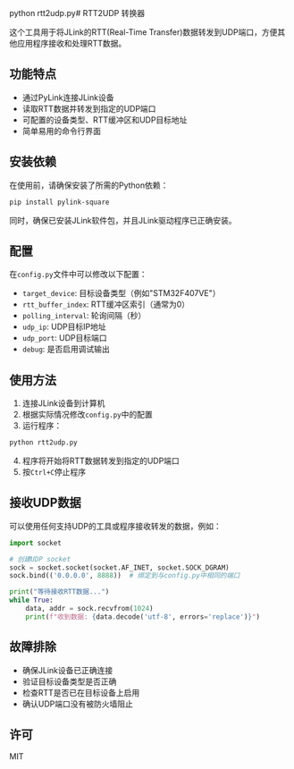 python rtt2udp.py# RTT2UDP 转换器

这个工具用于将JLink的RTT(Real-Time Transfer)数据转发到UDP端口，方便其他应用程序接收和处理RTT数据。

## 功能特点

- 通过PyLink连接JLink设备
- 读取RTT数据并转发到指定的UDP端口
- 可配置的设备类型、RTT缓冲区和UDP目标地址
- 简单易用的命令行界面

## 安装依赖

在使用前，请确保安装了所需的Python依赖：

```bash
pip install pylink-square
```

同时，确保已安装JLink软件包，并且JLink驱动程序已正确安装。

## 配置

在`config.py`文件中可以修改以下配置：

- `target_device`: 目标设备类型（例如"STM32F407VE"）
- `rtt_buffer_index`: RTT缓冲区索引（通常为0）
- `polling_interval`: 轮询间隔（秒）
- `udp_ip`: UDP目标IP地址
- `udp_port`: UDP目标端口
- `debug`: 是否启用调试输出

## 使用方法

1. 连接JLink设备到计算机
2. 根据实际情况修改`config.py`中的配置
3. 运行程序：

```bash
python rtt2udp.py
```

4. 程序将开始将RTT数据转发到指定的UDP端口
5. 按`Ctrl+C`停止程序

## 接收UDP数据

可以使用任何支持UDP的工具或程序接收转发的数据，例如：

```python
import socket

# 创建UDP socket
sock = socket.socket(socket.AF_INET, socket.SOCK_DGRAM)
sock.bind(('0.0.0.0', 8888))  # 绑定到与config.py中相同的端口

print("等待接收RTT数据...")
while True:
    data, addr = sock.recvfrom(1024)
    print(f"收到数据: {data.decode('utf-8', errors='replace')}")
```

## 故障排除

- 确保JLink设备已正确连接
- 验证目标设备类型是否正确
- 检查RTT是否已在目标设备上启用
- 确认UDP端口没有被防火墙阻止

## 许可

MIT
